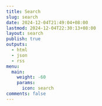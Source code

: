 ```yaml
---
title: Search
slug: search
date: 2024-12-04T21:49:04+08:00
lastmod: 2024-12-04T22:30:13+08:00
layout: search
publish: true
outputs:
  - html
  - json
  - rss
menu:
  main:
    weight: -60
    params:
      icon: search
comments: false
---
```

